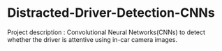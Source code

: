 # Distracted-Driver-Detection-CNNs
Project description : Convolutional Neural Networks(CNNs) to detect whether the driver is attentive using in-car camera images.
